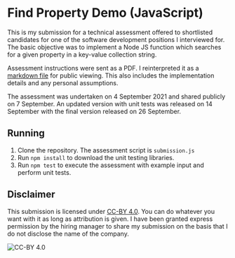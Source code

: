 # Find Property Demo (JavaScript)

This is my submission for a technical assessment offered to shortlisted candidates for one of the software development positions I interviewed for. The basic objective was to implement a Node JS function which searches for a given property in a key-value collection string.

Assessment instructions were sent as a PDF. I reinterpreted it as a [markdown file](./instructions.md) for public viewing. This also includes the implementation details and any personal assumptions.

The assessment was undertaken on 4 September 2021 and shared publicly on 7 September. An updated version with unit tests was released on 14 September with the final version released on 26 September.

## Running

1. Clone the repository. The assessment script is `submission.js`
2. Run `npm install` to download the unit testing libraries.
3. Run `npm test` to execute the assessment with example input and perform unit tests.

## Disclaimer

This submission is licensed under [CC-BY 4.0](https://creativecommons.org/licenses/by/4.0/). You can do whatever you want with it as long as attribution is given. I have been granted express permission by the hiring manager to share my submission on the basis that I do not disclose the name of the company.

![CC-BY 4.0](https://i.creativecommons.org/l/by/4.0/88x31.png)
